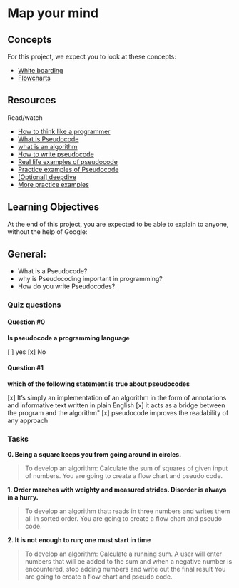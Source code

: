 # Map your mind

## Concepts

For this project, we expect you to look at these concepts:

- [White boarding](resources/white_boarding.md)
- [Flowcharts](resources/flowcharting.md)

## Resources

Read/watch

- <a href="https://www.youtube.com/watch?v=rWMuEIcdJP4" target="_blank">How to think like a programmer</a>
- <a href="https://www.youtube.com/watch?v=PwGA4Lm8zuE" target="_blank">What is Pseudocode</a>
- <a href="https://www.youtube.com/watch?v=6hfOvs8pY1k" target="_blank">what is an algorithm</a>
- <a href="https://www.geeksforgeeks.org/how-to-write-a-pseudo-code/" target="_blank">How to write pseudocode</a>
- <a href="https://www.youtube.com/watch?v=preyTbKXDoQ&t=400s" target="_blank">Real life examples of pseudocode</a>
- <a href="https://www.youtube.com/watch?v=preyTbKXDoQ&t=657s" target="_blank">Practice examples of Pseudocode</a>
- <a href="https://profiles.canterbury.ac.nz/Tim-Bell" target="_blank">[Optional] deepdive</a>
- <a href="chrome-extension://efaidnbmnnnibpcajpcglclefindmkaj/viewer.html?pdfurl=https%3A%2F%2Fcomputersciencewiki.org%2Fimages%2Fe%2Fea%2FPseudo_Code_Practice_Problems.pdf&tabId=137100451&clen=377050&chunk=true" target="_blank">More practice examples</a>

## Learning Objectives

At the end of this project, you are expected to be able to explain to anyone, without the help of Google:

## General:

- What is a Pseudocode?
- why is Pseudocoding important in programming?
- How do you write Pseudocodes?

### Quiz questions

#### Question #0

**Is pseudocode a programming language**

[ ] yes
[x] No

#### Question #1

**which of the following statement is true about pseudocodes**

[x] It’s simply an implementation of an algorithm in the form of annotations and informative text written in plain English
[x] it acts as a bridge between the program and the algorithm"
[x] pseudocode improves the readability of any approach

### Tasks


**0. Being a square keeps you from going around in circles.**

>
> To develop an algorithm: Calculate the sum of squares of given input of numbers. You are going to create a flow chart and pseudo code.
>

**1. Order marches with weighty and measured strides. Disorder is always in a hurry.**

>
> To develop an algorithm that: reads in three numbers and writes them all in sorted order. You are going to create a flow chart and pseudo code.
>

**2. It is not enough to run; one must start in time**

>
> To develop an algorithm: Calculate a running sum. A user will enter numbers that will be added to the sum and when a negative number is encountered, stop adding numbers and write out the final result
> You are going to create a flow chart and pseudo code.
>
